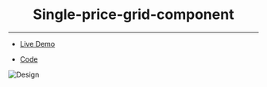 <h1 align="center">Single-price-grid-component</h1>

<hr>

- [Live Demo](https://alaashalaby.github.io/Single-price-grid-component/index.html)

- [Code](https://github.com/alaashalaby/Single-price-grid-component/blob/main/index.html)

![]()![Design](https://user-images.githubusercontent.com/80048047/209483646-304ed966-661b-4659-9c94-946ba6ad14bd.jpg)

